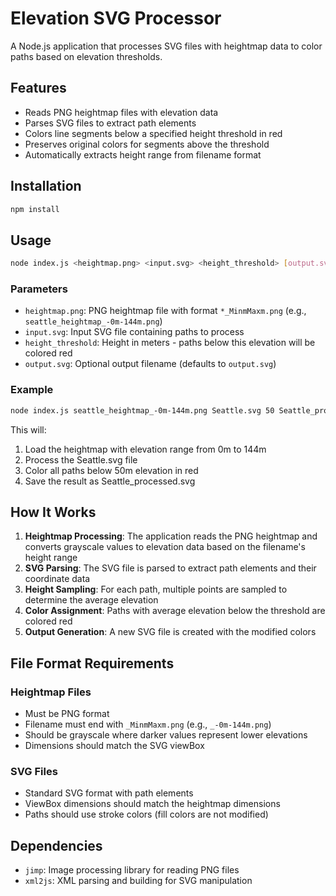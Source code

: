 # Elevation SVG Processor

A Node.js application that processes SVG files with heightmap data to color paths based on elevation thresholds.

## Features

- Reads PNG heightmap files with elevation data
- Parses SVG files to extract path elements
- Colors line segments below a specified height threshold in red
- Preserves original colors for segments above the threshold
- Automatically extracts height range from filename format

## Installation

```bash
npm install
```

## Usage

```bash
node index.js <heightmap.png> <input.svg> <height_threshold> [output.svg]
```

### Parameters

- `heightmap.png`: PNG heightmap file with format `*_MinmMaxm.png` (e.g., `seattle_heightmap_-0m-144m.png`)
- `input.svg`: Input SVG file containing paths to process
- `height_threshold`: Height in meters - paths below this elevation will be colored red
- `output.svg`: Optional output filename (defaults to `output.svg`)

### Example

```bash
node index.js seattle_heightmap_-0m-144m.png Seattle.svg 50 Seattle_processed.svg
```

This will:
1. Load the heightmap with elevation range from 0m to 144m
2. Process the Seattle.svg file
3. Color all paths below 50m elevation in red
4. Save the result as Seattle_processed.svg

## How It Works

1. **Heightmap Processing**: The application reads the PNG heightmap and converts grayscale values to elevation data based on the filename's height range
2. **SVG Parsing**: The SVG file is parsed to extract path elements and their coordinate data
3. **Height Sampling**: For each path, multiple points are sampled to determine the average elevation
4. **Color Assignment**: Paths with average elevation below the threshold are colored red
5. **Output Generation**: A new SVG file is created with the modified colors

## File Format Requirements

### Heightmap Files
- Must be PNG format
- Filename must end with `_MinmMaxm.png` (e.g., `_-0m-144m.png`)
- Should be grayscale where darker values represent lower elevations
- Dimensions should match the SVG viewBox

### SVG Files
- Standard SVG format with path elements
- ViewBox dimensions should match the heightmap dimensions
- Paths should use stroke colors (fill colors are not modified)

## Dependencies

- `jimp`: Image processing library for reading PNG files
- `xml2js`: XML parsing and building for SVG manipulation
